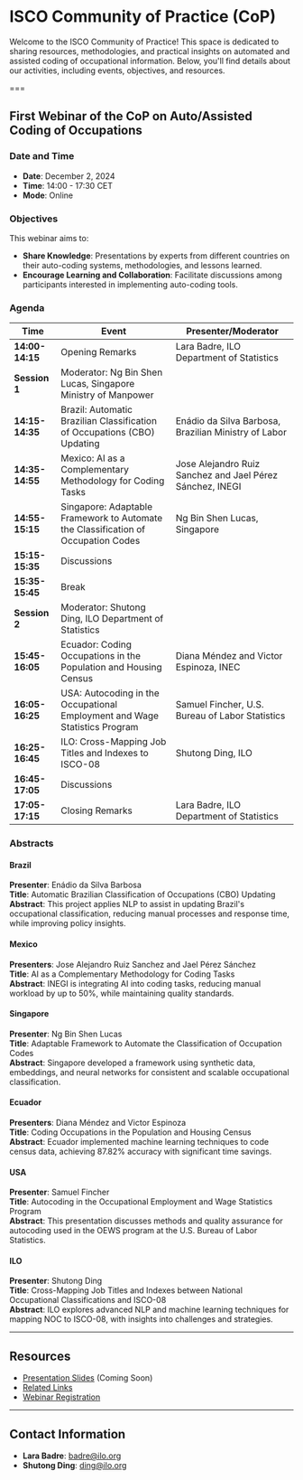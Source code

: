 # ISCO Community of Practice (CoP)

Welcome to the ISCO Community of Practice! This space is dedicated to sharing resources, methodologies, and practical insights on automated and assisted coding of occupational information. Below, you'll find details about our activities, including events, objectives, and resources.

===

## **First Webinar of the CoP on Auto/Assisted Coding of Occupations**

### **Date and Time**
- **Date**: December 2, 2024  
- **Time**: 14:00 - 17:30 CET  
- **Mode**: Online  

### **Objectives**
This webinar aims to:
- **Share Knowledge**: Presentations by experts from different countries on their auto-coding systems, methodologies, and lessons learned.
- **Encourage Learning and Collaboration**: Facilitate discussions among participants interested in implementing auto-coding tools.

### **Agenda**

| Time          | Event                                      | Presenter/Moderator                                             |
|---------------|--------------------------------------------|-----------------------------------------------------------------|
| **14:00-14:15** | Opening Remarks                          | Lara Badre, ILO Department of Statistics                       |
| **Session 1** | Moderator: Ng Bin Shen Lucas, Singapore Ministry of Manpower | |
| **14:15-14:35** | Brazil: Automatic Brazilian Classification of Occupations (CBO) Updating | Enádio da Silva Barbosa, Brazilian Ministry of Labor           |
| **14:35-14:55** | Mexico: AI as a Complementary Methodology for Coding Tasks | Jose Alejandro Ruiz Sanchez and Jael Pérez Sánchez, INEGI      |
| **14:55-15:15** | Singapore: Adaptable Framework to Automate the Classification of Occupation Codes | Ng Bin Shen Lucas, Singapore                                   |
| **15:15-15:35** | Discussions                              |                                                                 |
| **15:35-15:45** | Break                                    |                                                                 |
| **Session 2** | Moderator: Shutong Ding, ILO Department of Statistics | |
| **15:45-16:05** | Ecuador: Coding Occupations in the Population and Housing Census | Diana Méndez and Victor Espinoza, INEC                         |
| **16:05-16:25** | USA: Autocoding in the Occupational Employment and Wage Statistics Program | Samuel Fincher, U.S. Bureau of Labor Statistics               |
| **16:25-16:45** | ILO: Cross-Mapping Job Titles and Indexes to ISCO-08 | Shutong Ding, ILO                                              |
| **16:45-17:05** | Discussions                              |                                                                 |
| **17:05-17:15** | Closing Remarks                          | Lara Badre, ILO Department of Statistics                       |

### **Abstracts**

#### **Brazil**
**Presenter**: Enádio da Silva Barbosa  
**Title**: Automatic Brazilian Classification of Occupations (CBO) Updating  
**Abstract**: This project applies NLP to assist in updating Brazil's occupational classification, reducing manual processes and response time, while improving policy insights.

#### **Mexico**
**Presenters**: Jose Alejandro Ruiz Sanchez and Jael Pérez Sánchez  
**Title**: AI as a Complementary Methodology for Coding Tasks  
**Abstract**: INEGI is integrating AI into coding tasks, reducing manual workload by up to 50%, while maintaining quality standards.

#### **Singapore**
**Presenter**: Ng Bin Shen Lucas  
**Title**: Adaptable Framework to Automate the Classification of Occupation Codes  
**Abstract**: Singapore developed a framework using synthetic data, embeddings, and neural networks for consistent and scalable occupational classification.

#### **Ecuador**
**Presenters**: Diana Méndez and Victor Espinoza  
**Title**: Coding Occupations in the Population and Housing Census  
**Abstract**: Ecuador implemented machine learning techniques to code census data, achieving 87.82% accuracy with significant time savings.

#### **USA**
**Presenter**: Samuel Fincher  
**Title**: Autocoding in the Occupational Employment and Wage Statistics Program  
**Abstract**: This presentation discusses methods and quality assurance for autocoding used in the OEWS program at the U.S. Bureau of Labor Statistics.

#### **ILO**
**Presenter**: Shutong Ding  
**Title**: Cross-Mapping Job Titles and Indexes between National Occupational Classifications and ISCO-08  
**Abstract**: ILO explores advanced NLP and machine learning techniques for mapping NOC to ISCO-08, with insights into challenges and strategies.

---

## **Resources**
- [Presentation Slides](#) (Coming Soon)
- [Related Links](https://ilostat.ilo.org/methods/concepts-and-definitions/classification-occupation/)  
- [Webinar Registration](https://ilo-org.zoom.us/webinar/register/WN_EafIh5VIRNuEdN57p_zx1w)  

---

## **Contact Information**
- **Lara Badre**: [badre@ilo.org](mailto:badre@ilo.org)  
- **Shutong Ding**: [ding@ilo.org](mailto:ding@ilo.org)  
